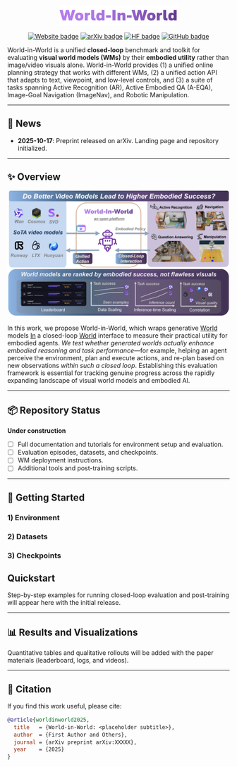 <!-- # World-in-World -->

<p align="center">
  <img src="./assets/logo.svg" width="270" alt="World-in-World logo"/>
</p>

<div align="center">
  <a href="https://world-in-world.github.io/"><img src="https://img.shields.io/badge/🌐 Website-Visit-slateblue" alt="Website badge"></a>
  <a href="https://arxiv.org/abs/"><img src="https://img.shields.io/badge/arXiv-Abstract-orange" alt="arXiv badge"></a>
  <a href="https://huggingface.co"><img src="https://img.shields.io/badge/%F0%9F%A4%97%20Hugging%20Face-Page-goldenrod" alt="HF badge"></a>
  <a href="https://github.com/World-In-World/world-in-world" target="_blank"><img src="https://img.shields.io/badge/GitHub-Repo-darkgray?style=flat&logo=github" alt="GitHub badge"></a>
</div>

World-in-World is a unified **closed-loop** benchmark and toolkit for evaluating **visual world models (WMs)** by their **embodied utility** rather than image/video visuals alone. World-in-World provides (1) a unified online planning strategy that works with different WMs, (2) a unified action API that adapts to text, viewpoint, and low-level controls, and (3) a suite of tasks spanning Active Recognition (AR), Active Embodied QA (A-EQA), Image-Goal Navigation (ImageNav), and Robotic Manipulation.

---

## 📰 News
- **2025-10-17**: Preprint released on arXiv. Landing page and repository initialized.

---

## ✨ Overview

![Overview](assets/overview.png)

In this work, we propose World-in-World, which wraps generative <u>World</u> models <u>In</u> a closed-loop <u>World</u> interface to measure their practical utility for embodied agents. *We test whether generated worlds actually enhance embodied reasoning and task performance*—for example, helping an agent perceive the environment, plan and execute actions, and re-plan based on new observations *within such a closed loop*. Establishing this evaluation framework is essential for tracking genuine progress across the rapidly expanding landscape of visual world models and embodied AI.

---

## 📦 Repository Status

**Under construction**
- [ ] Full documentation and tutorials for environment setup and evaluation.
- [ ] Evaluation episodes, datasets, and checkpoints.
- [ ] WM deployment instructions.
- [ ] Additional tools and post-training scripts.

---

## 🚀 Getting Started

### 1) Environment


### 2) Datasets


### 3) Checkpoints

## Quickstart
Step-by-step examples for running closed-loop evaluation and post-training will appear here with the initial release.

---

## 📊 Results and Visualizations
Quantitative tables and qualitative rollouts will be added with the paper materials (leaderboard, logs, and videos).

---

## 📝 Citation

If you find this work useful, please cite:
```bibtex
@article{worldinworld2025,
  title   = {World-in-World: <placeholder subtitle>},
  author  = {First Author and Others},
  journal = {arXiv preprint arXiv:XXXXX},
  year    = {2025}
}
